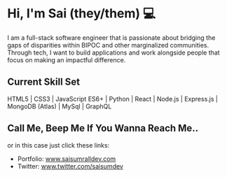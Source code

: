 # Hi, I'm Sai (they/them)  :computer:


I am a full-stack software engineer that is passionate about bridging the gaps of disparities within BIPOC and other marginalized communities. Through tech, I want to build applications and work alongside people that focus on making an impactful difference.


## Current Skill Set
HTML5 | CSS3 | JavaScript ES6+ | Python | React | Node.js | Express.js | MongoDB (Atlas) | MySql | GraphQL


## Call Me, Beep Me If You Wanna Reach Me..
or in this case just click these links:

- Portfolio: www.saisumralldev.com
- Twitter: www.twitter.com/saisumdev


<!--
**sainaadira/sainaadira** is a ✨ _special_ ✨ repository because its `README.md` (this file) appears on your GitHub profile.




